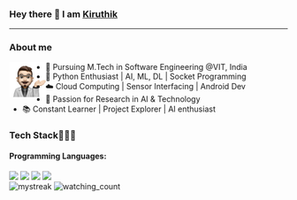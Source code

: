 ### Hey there 👋 I am [Kiruthik](https://github.com/Kiruthik-coder) 
<hr>
<h3>About me </h3> 
<img width="13%" height = "13%" align="left" alt="Github" src="https://github.com/Kiruthik-coder/Kiruthik-coder/blob/main/about_memo.png" />
<ul>
  <li>👋 Pursuing M.Tech in Software Engineering @VIT, India </li>
  <li>🐍 Python Enthusiast | AI, ML, DL | Socket Programming</li>
  <li>☁️ Cloud Computing | Sensor Interfacing | Android Dev</li>
  <li>🔬 Passion for Research in AI & Technology</li>
  <li>📚 Constant Learner | Project Explorer | AI enthusiast</li>
</ul>

<h3>Tech Stack👨🏻‍💻 </h3>

<h4>Programming Languages:</h4>
<div align ="left">
<img width ='32px' src ='https://raw.githubusercontent.com/rahulbanerjee26/githubAboutMeGenerator/main/icons/python.svg' >
<img width ='32px' src ='https://raw.githubusercontent.com/rahulbanerjee26/githubAboutMeGenerator/main/icons/c.svg'>
<img width ='32px' src ='https://raw.githubusercontent.com/rahulbanerjee26/githubAboutMeGenerator/main/icons/cpp.svg'>
<img width ='32px' src ='https://raw.githubusercontent.com/rahulbanerjee26/githubAboutMeGenerator/main/icons/android.svg'>
</div>

<img src="https://github-readme-streak-stats.herokuapp.com/?user=Kiruthik-coder&theme=tokyonight" alt="mystreak"/>


<img src="https://komarev.com/ghpvc/?username=Kiruthik-coder&color=brightgreen" alt="watching_count" />
